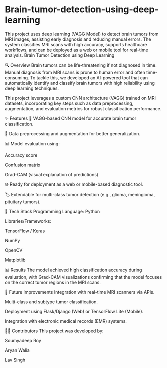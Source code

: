 # Brain-tumor-detection-using-deep-learning
This project uses deep learning (VAGG Model) to detect brain tumors from MRI images, assisting early diagnosis and reducing manual errors. The system classifies MRI scans with high accuracy, supports healthcare workflows, and can be deployed as a web or mobile tool for real-time analysis.
Brain Tumor Detection using Deep Learning

🔍 Overview
Brain tumors can be life-threatening if not diagnosed in time. Manual diagnosis from MRI scans is prone to human error and often time-consuming. To tackle this, we developed an AI-powered tool that can automatically identify and classify brain tumors with high reliability using deep learning techniques.

This project leverages a custom CNN architecture (VAGG) trained on MRI datasets, incorporating key steps such as data preprocessing, augmentation, and evaluation metrics for robust classification performance.

✨ Features
🧠 VAGG-based CNN model for accurate brain tumor classification.

🔄 Data preprocessing and augmentation for better generalization.

📊 Model evaluation using:

Accuracy score

Confusion matrix

Grad-CAM (visual explanation of predictions)

🌐 Ready for deployment as a web or mobile-based diagnostic tool.

🏷️ Extendable for multi-class tumor detection (e.g., glioma, meningioma, pituitary tumors).

🧪 Tech Stack
Programming Language: Python

Libraries/Frameworks:

TensorFlow / Keras

NumPy

OpenCV

Matplotlib

📊 Results
The model achieved high classification accuracy during evaluation, with Grad-CAM visualizations confirming that the model focuses on the correct tumor regions in the MRI scans.

🚀 Future Improvements
Integration with real-time MRI scanners via APIs.

Multi-class and subtype tumor classification.

Deployment using Flask/Django (Web) or TensorFlow Lite (Mobile).

Integration with electronic medical records (EMR) systems.

👨‍💻 Contributors
This project was developed by:

Soumyadeep Roy

Aryan Walia

Lav Singh
